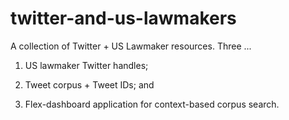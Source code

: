 # twitter-and-us-lawmakers

A collection of Twitter + US Lawmaker resources.  Three ...

1. US lawmaker Twitter handles;

2. Tweet corpus + Tweet IDs; and

3. Flex-dashboard application for context-based corpus search.




